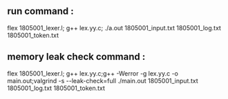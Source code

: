 ## run command :
flex 1805001_lexer.l; g++ lex.yy.c; ./a.out 1805001_input.txt 1805001_log.txt 1805001_token.txt

## memory leak check command :
flex 1805001_lexer.l; g++ lex.yy.c;g++ -Werror -g lex.yy.c -o main.out;valgrind -s --leak-check=full ./main.out 1805001_input.txt 1805001_log.txt 1805001_token.txt